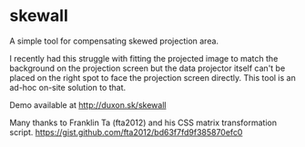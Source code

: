 # skewall
A simple tool for compensating skewed projection area.

I recently had this struggle with fitting the projected image to match the background on the projection screen but the data projector itself can't be placed on the right spot to face the projection screen directly. This tool is an ad-hoc on-site solution to that. 

Demo available at http://duxon.sk/skewall

Many thanks to Franklin Ta (fta2012) and his CSS matrix transformation script.
https://gist.github.com/fta2012/bd63f7fd9f385870efc0
